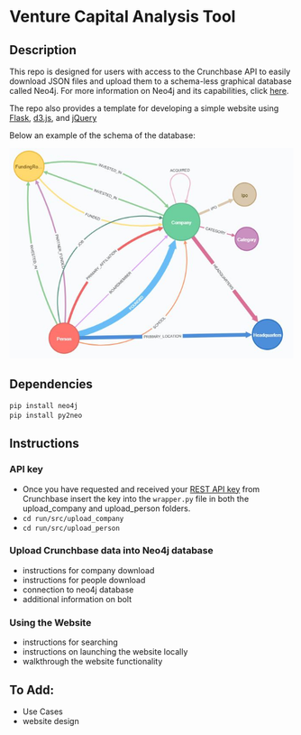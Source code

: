 # Venture Capital Analysis Tool
## Description
This repo is designed for users with access to the Crunchbase API to easily download JSON files and upload them to a schema-less graphical database called Neo4j. For more information on Neo4j and its capabilities, click [here](https://neo4j.com/graphacademy/online-training/getting-started-graph-databases-using-neo4j/). 

The repo also provides a template for developing a simple website using [Flask](http://flask.pocoo.org/), [d3.js](https://d3js.org/), and [jQuery](https://jquery.com/)

Below an example of the schema of the database:

![Schema](images/Schema.JPG)

## Dependencies
```bash
pip install neo4j
pip install py2neo
```

## Instructions
### API key
- Once you have requested and received your [REST API key](https://data.crunchbase.com/docs/using-the-api) from Crunchbase insert the key into the `wrapper.py` file in both the upload_company and upload_person folders.
- `cd run/src/upload_company`
- `cd run/src/upload_person`

### Upload Crunchbase data into Neo4j database
- instructions for company download
- instructions for people download
- connection to neo4j database
- additional information on bolt 


### Using the Website 
- instructions for searching
- instructions on launching the website locally 
- walkthrough the website functionality


## To Add:
- Use Cases
- website design


